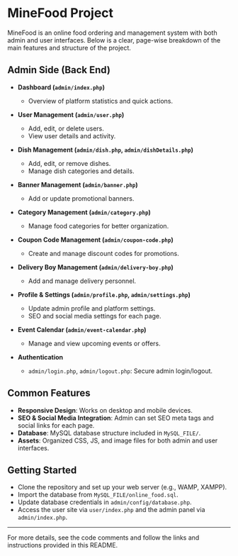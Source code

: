 # MineFood Project

MineFood is an online food ordering and management system with both admin and user interfaces. Below is a clear, page-wise breakdown of the main features and structure of the project.

## Admin Side (Back End)

- **Dashboard (`admin/index.php`)**
  - Overview of platform statistics and quick actions.

- **User Management (`admin/user.php`)**
  - Add, edit, or delete users.
  - View user details and activity.

- **Dish Management (`admin/dish.php`, `admin/dishDetails.php`)**
  - Add, edit, or remove dishes.
  - Manage dish categories and details.

- **Banner Management (`admin/banner.php`)**
  - Add or update promotional banners.

- **Category Management (`admin/category.php`)**
  - Manage food categories for better organization.

- **Coupon Code Management (`admin/coupon-code.php`)**
  - Create and manage discount codes for promotions.

- **Delivery Boy Management (`admin/delivery-boy.php`)**
  - Add and manage delivery personnel.

- **Profile & Settings (`admin/profile.php`, `admin/settings.php`)**
  - Update admin profile and platform settings.
  - SEO and social media settings for each page.

- **Event Calendar (`admin/event-calendar.php`)**
  - Manage and view upcoming events or offers.

- **Authentication**
  - `admin/login.php`, `admin/logout.php`: Secure admin login/logout.

## Common Features

- **Responsive Design**: Works on desktop and mobile devices.
- **SEO & Social Media Integration**: Admin can set SEO meta tags and social links for each page.
- **Database**: MySQL database structure included in `MySQL_FILE/`.
- **Assets**: Organized CSS, JS, and image files for both admin and user interfaces.

## Getting Started

- Clone the repository and set up your web server (e.g., WAMP, XAMPP).
- Import the database from `MySQL_FILE/online_food.sql`.
- Update database credentials in `admin/config/database.php`.
- Access the user site via `user/index.php` and the admin panel via `admin/index.php`.

---

For more details, see the code comments and follow the links and instructions provided in this README.
